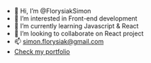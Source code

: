 - 👋 Hi, I’m @FlorysiakSimon
- 👀 I’m interested in Front-end development
- 🌱 I’m currently learning Javascript & React
- 💞️ I’m looking to collaborate on React project
- 📫 simon.florysiak@gmail.com
- [Check my portfolio](https://simonflorysiak.netlify.app/)
<!---
FlorysiakSimon/FlorysiakSimon is a ✨ special ✨ repository because its `README.md` (this file) appears on your GitHub profile.
You can click the Preview link to take a look at your changes.
--->
